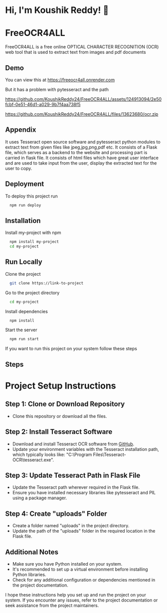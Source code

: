 # Hi, I'm Koushik Reddy! 👋


# FreeOCR4ALL

FreeOCR4ALL is a free online OPTICAL CHARACTER RECOGNITION (OCR) web tool that is used to extract text from images and pdf documents


## Demo

You can view this at 
https://freeocr4all.onrender.com

But it has a problem with pytesseract and the path


https://github.com/KoushikReddy24/FreeOCR4ALL/assets/124913094/2e50fcbf-0e51-46d1-a029-9b7f4aa738f5





https://github.com/KoushikReddy24/FreeOCR4ALL/files/13623680/ocr.zip







## Appendix

It uses Tesseract open source software and pytesseract python modules to extract text from given files like jpeg,jpg,png,pdf etc. It consists of a Flask file, which serves as a backend to the website and processing part is carried in flask file. It consists of html files which have great user interface and are used to take input from the user, display the extracted text for the user to copy.

## Deployment

To deploy this project run

```bash
  npm run deploy
```


## Installation

Install my-project with npm

```bash
  npm install my-project
  cd my-project
```
    
## Run Locally

Clone the project

```bash
  git clone https://link-to-project
```

Go to the project directory

```bash
  cd my-project
```

Install dependencies

```bash
  npm install
```

Start the server

```bash
  npm run start
```

If you want to run this project on your system follow these steps


## Steps
# Project Setup Instructions

## Step 1: Clone or Download Repository
- Clone this repository or download all the files.

## Step 2: Install Tesseract Software
- Download and install Tesseract OCR software from [GitHub](https://github.com/tesseract-ocr/tesseract).
- Update your environment variables with the Tesseract installation path, which typically looks like: "C:\Program Files\Tesseract-OCR\tesseract.exe".

## Step 3: Update Tesseract Path in Flask File
- Update the Tesseract path wherever required in the Flask file.
- Ensure you have installed necessary libraries like pytesseract and PIL using a package manager.

## Step 4: Create "uploads" Folder
- Create a folder named "uploads" in the project directory.
- Update the path of the "uploads" folder in the required location in the Flask file.

## Additional Notes
- Make sure you have Python installed on your system.
- It's recommended to set up a virtual environment before installing Python libraries.
- Check for any additional configuration or dependencies mentioned in the project documentation.

I hope these instructions help you set up and run the project on your system. If you encounter any issues, refer to the project documentation or seek assistance from the project maintainers.


